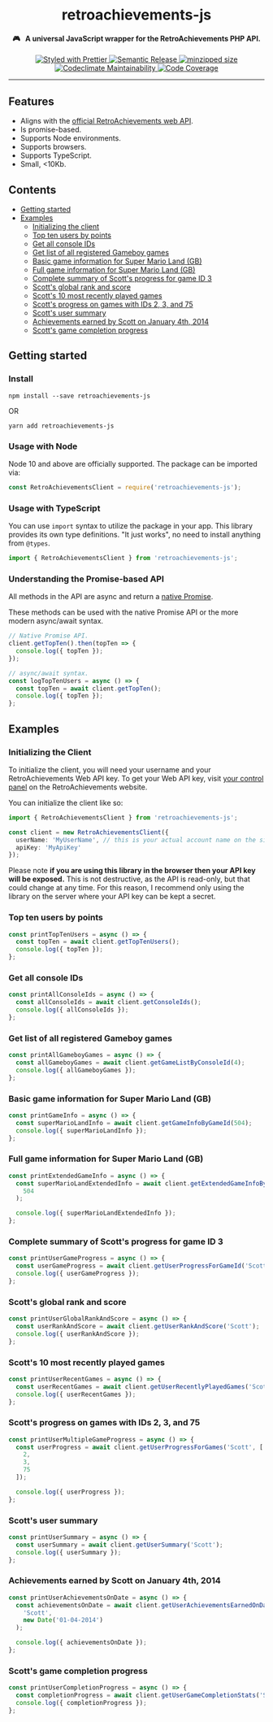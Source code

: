 <h1 align="center">
  retroachievements-js
</h1>

<h4 align="center">🎮 &nbsp; A universal JavaScript wrapper for the RetroAchievements PHP API.</h4>

<p align="center">
  <a href="https://github.com/prettier/prettier">
    <img src="https://img.shields.io/badge/styled_with-prettier-ff69b4.svg?style=flat-square" alt="Styled with Prettier">
  </a>

  <a href="https://github.com/semantic-release/semantic-release">
    <img src="https://img.shields.io/badge/%20%20%F0%9F%93%A6%F0%9F%9A%80-semantic--release-e10079.svg" alt="Semantic Release">
  </a>

  <a href="https://bundlephobia.com/result?p=retroachievements-js">
    <img src="https://badgen.net/bundlephobia/minzip/retroachievements-js" alt="minzipped size">
  </a>

  <a href="https://codeclimate.com/github/wescopeland/retroachievements-js/maintainability">
    <img src="https://api.codeclimate.com/v1/badges/60d0877dfbb6b27db65e/maintainability" alt="Codeclimate Maintainability">
  </a>

  <a href="https://codeclimate.com/github/wescopeland/retroachievements-js/test_coverage">
    <img src="https://api.codeclimate.com/v1/badges/60d0877dfbb6b27db65e/test_coverage" alt="Code Coverage">
  </a>
</p>

<hr />

## Features

- Aligns with the [official RetroAchievements web API](http://retroachievements.org/APIDemo.php).
- Is promise-based.
- Supports Node environments.
- Supports browsers.
- Supports TypeScript.
- Small, <10Kb.

## Contents

- [Getting started](#getting-started)
- [Examples](#examples)
  - [Initializing the client](#initializing-the-client)
  - [Top ten users by points](#top-ten-users-by-points)
  - [Get all console IDs](#get-all-console-ids)
  - [Get list of all registered Gameboy games](#get-list-of-all-registered-gameboy-games)
  - [Basic game information for Super Mario Land (GB)](<#basic-game-information-for-super-mario-land-(gb)>)
  - [Full game information for Super Mario Land (GB)](<#full-game-information-for-super-mario-land-(gb)>)
  - [Complete summary of Scott's progress for game ID 3](#complete-summary-of-scott's-progress-for-game-id-3)
  - [Scott's global rank and score](#scott's-global-rank-and-score)
  - [Scott's 10 most recently played games](#scott's-10-most-recently-played-games)
  - [Scott's progress on games with IDs 2, 3, and 75](#scott's-progress-on-games-with-ids-2-3-and-75)
  - [Scott's user summary](#scott's-user-summary)
  - [Achievements earned by Scott on January 4th, 2014](#achievements-earned-by-scott-on-january-4th-2014)
  - [Scott's game completion progress](#scott's-game-completion-progress)

## Getting started

### Install

```
npm install --save retroachievements-js
```

OR

```
yarn add retroachievements-js
```

### Usage with Node

Node 10 and above are officially supported. The package can be imported via:

```javascript
const RetroAchievementsClient = require('retroachievements-js');
```

### Usage with TypeScript

You can use `import` syntax to utilize the package in your app. This library provides its own type definitions. "It just works", no need to install anything from `@types`.

```typescript
import { RetroAchievementsClient } from 'retroachievements-js';
```

### Understanding the Promise-based API

All methods in the API are async and return a [native Promise](https://developer.mozilla.org/en-US/docs/Web/JavaScript/Reference/Global_Objects/Promise).

These methods can be used with the native Promise API or the more modern async/await syntax.

```typescript
// Native Promise API.
client.getTopTen().then(topTen => {
  console.log({ topTen });
});

// async/await syntax.
const logTopTenUsers = async () => {
  const topTen = await client.getTopTen();
  console.log({ topTen });
};
```

## Examples

### Initializing the Client

To initialize the client, you will need your username and your RetroAchievements Web API key. To get your Web API key, visit [your control panel](http://retroachievements.org/controlpanel.php) on the RetroAchievements website.

You can initialize the client like so:

```typescript
import { RetroAchievementsClient } from 'retroachievements-js';

const client = new RetroAchievementsClient({
  userName: 'MyUserName', // this is your actual account name on the site
  apiKey: 'MyApiKey'
});
```

Please note **if you are using this library in the browser then your API key will be exposed.** This is not destructive, as the API is read-only, but that could change at any time. For this reason, I recommend only using the library on the server where your API key can be kept a secret.

### Top ten users by points

```typescript
const printTopTenUsers = async () => {
  const topTen = await client.getTopTenUsers();
  console.log({ topTen });
};
```

### Get all console IDs

```typescript
const printAllConsoleIds = async () => {
  const allConsoleIds = await client.getConsoleIds();
  console.log({ allConsoleIds });
};
```

### Get list of all registered Gameboy games

```typescript
const printAllGameboyGames = async () => {
  const allGameboyGames = await client.getGameListByConsoleId(4);
  console.log({ allGameboyGames });
};
```

### Basic game information for Super Mario Land (GB)

```typescript
const printGameInfo = async () => {
  const superMarioLandInfo = await client.getGameInfoByGameId(504);
  console.log({ superMarioLandInfo });
};
```

### Full game information for Super Mario Land (GB)

```typescript
const printExtendedGameInfo = async () => {
  const superMarioLandExtendedInfo = await client.getExtendedGameInfoByGameId(
    504
  );

  console.log({ superMarioLandExtendedInfo });
};
```

### Complete summary of Scott's progress for game ID 3

```typescript
const printUserGameProgress = async () => {
  const userGameProgress = await client.getUserProgressForGameId('Scott', 3);
  console.log({ userGameProgress });
};
```

### Scott's global rank and score

```typescript
const printUserGlobalRankAndScore = async () => {
  const userRankAndScore = await client.getUserRankAndScore('Scott');
  console.log({ userRankAndScore });
};
```

### Scott's 10 most recently played games

```typescript
const printUserRecentGames = async () => {
  const userRecentGames = await client.getUserRecentlyPlayedGames('Scott', 10);
  console.log({ userRecentGames });
};
```

### Scott's progress on games with IDs 2, 3, and 75

```typescript
const printUserMultipleGameProgress = async () => {
  const userProgress = await client.getUserProgressForGames('Scott', [
    2,
    3,
    75
  ]);

  console.log({ userProgress });
};
```

### Scott's user summary

```typescript
const printUserSummary = async () => {
  const userSummary = await client.getUserSummary('Scott');
  console.log({ userSummary });
};
```

### Achievements earned by Scott on January 4th, 2014

```typescript
const printUserAchievementsOnDate = async () => {
  const achievementsOnDate = await client.getUserAchievementsEarnedOnDate(
    'Scott',
    new Date('01-04-2014')
  );

  console.log({ achievementsOnDate });
};
```

### Scott's game completion progress

```typescript
const printUserCompletionProgress = async () => {
  const completionProgress = await client.getUserGameCompletionStats('Scott');
  console.log({ completionProgress });
};
```
